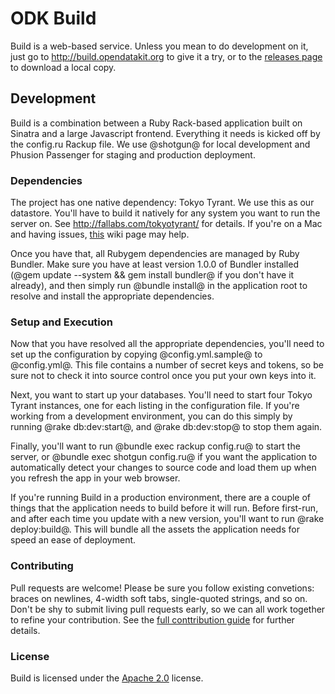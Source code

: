 # ODK Build

Build is a web-based service. Unless you mean to do development on it, just go to http://build.opendatakit.org to give it a try, or to the [releases page](https://github.com/opendatakit/build/releases) to download a local copy.

## Development

Build is a combination between a Ruby Rack-based application built on Sinatra and a large Javascript frontend. Everything it needs is kicked off by the config.ru Rackup file. We use @shotgun@ for local development and Phusion Passenger for staging and production deployment.

### Dependencies

The project has one native dependency: Tokyo Tyrant. We use this as our datastore. You'll have to build it natively for any system you want to run the server on. See http://fallabs.com/tokyotyrant/ for details. If you're on a Mac and having issues, [this](https://github.com/opendatakit/build/wiki/Installing-Tokyo-Tyrant-gem-(on-Mac)) wiki page may help.

Once you have that, all Rubygem dependencies are managed by Ruby Bundler. Make sure you have at least version 1.0.0 of Bundler installed (@gem update --system && gem install bundler@ if you don't have it already), and then simply run @bundle install@ in the application root to resolve and install the appropriate dependencies.

### Setup and Execution

Now that you have resolved all the appropriate dependencies, you'll need to set up the configuration by copying @config.yml.sample@ to @config.yml@. This file contains a number of secret keys and tokens, so be sure not to check it into source control once you put your own keys into it.

Next, you want to start up your databases. You'll need to start four Tokyo Tyrant instances, one for each listing in the configuration file. If you're working from a development environment, you can do this simply by running @rake db:dev:start@, and @rake db:dev:stop@ to stop them again.

Finally, you'll want to run @bundle exec rackup config.ru@ to start the server, or @bundle exec shotgun config.ru@ if you want the application to automatically detect your changes to source code and load them up when you refresh the app in your web browser.

If you're running Build in a production environment, there are a couple of things that the application needs to build before it will run. Before first-run, and after each time you update with a new version, you'll want to run @rake deploy:build@. This will bundle all the assets the application needs for speed an ease of deployment.

### Contributing

Pull requests are welcome! Please be sure you follow existing convetions: braces on newlines, 4-width soft tabs, single-quoted strings, and so on. Don't be shy to submit living pull requests early, so we can all work together to refine your contribution. See the [full conttribution guide](CONTRIBUTING.md) for further details.

### License

Build is licensed under the [Apache 2.0](http://www.apache.org/licenses/LICENSE-2.0) license.

